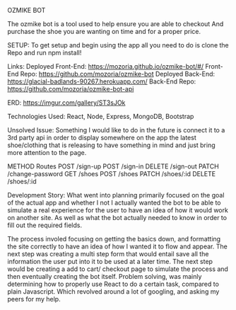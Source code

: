 OZMIKE BOT

The ozmike bot is a tool used to help ensure you are able to checkout And
purchase the shoe you are wanting on time and for a proper price.

SETUP:
To get setup and begin using the app all you need to do is clone the Repo
and run npm install!

Links:
Deployed Front-End: https://mozoria.github.io/ozmike-bot/#/
Front-End Repo: https://github.com/mozoria/ozmike-bot
Deployed Back-End: https://glacial-badlands-90267.herokuapp.com/
Back-End Repo: https://github.com/mozoria/ozmike-bot-api

ERD:
https://imgur.com/gallery/ST3sJOk

Technologies Used:
React, Node, Express, MongoDB, Bootstrap

Unsolved Issue:
Something I would like to do in the future is connect it to a 3rd party api in order to display somewhere on the app the latest shoe/clothing that is releasing to have something in mind and just bring more attention to the page.

METHOD	Routes
POST	/sign-up
POST	/sign-in
DELETE	/sign-out
PATCH	/change-password
GET	/shoes
POST	/shoes
PATCH	/shoes/:id
DELETE	/shoes/:id

Development Story:
What went into planning primarily focused on the goal of the actual app and whether I not I actually wanted the bot to be able to simulate a real experience for the user to have an idea of how it would work on another site. As well as what the bot actually needed to know in order to fill out the required fields.

The process involed focusing on getting the basics down, and formatting the site correctly to have an idea of how I wanted it to flow and appear. The next step was creating a multi step form that would entail save all the information the user put into it to be used at a later time. The next step would be creating a add to cart/ checkout page to simulate the process and then eventually creating the bot itself.
Problem solving, was mainly determining how to properly use React to do a certain task, compared to plain Javascript. Which revolved around a lot of googling, and asking my peers for my help.
